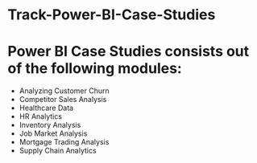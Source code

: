 # Track-Power-BI-Case-Studies

# Power BI Case Studies consists out of the following modules:
- Analyzing Customer Churn
- Competitor Sales Analysis
- Healthcare Data
- HR Analytics
- Inventory Analysis
- Job Market Analysis
- Mortgage Trading Analysis
- Supply Chain Analytics
